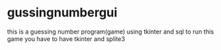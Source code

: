 # gussingnumbergui
this is a guessing number program(game) using tkinter and sql
to run this game you have to have tkinter and splite3
